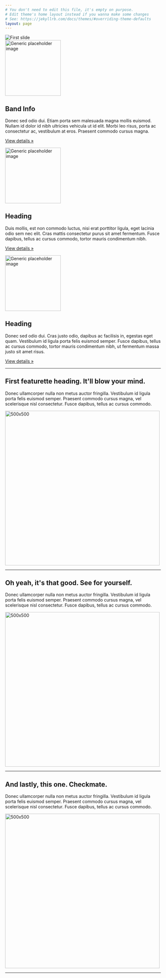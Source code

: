 ```yaml
---
# You don't need to edit this file, it's empty on purpose.
# Edit theme's home layout instead if you wanna make some changes
# See: https://jekyllrb.com/docs/themes/#overriding-theme-defaults
layout: page
---
```


<img data-src="http://res.cloudinary.com/dwjulenau/image/upload/ar_12:5,c_fill,e_grayscale,f_auto,fl_lossy.progressive,q_auto/v1504121524/band-sites/eszter-biro-129457.jpg" class="cld-responsive" alt="First slide">


<div class="container marketing">

  <!-- Three columns of text below the carousel -->
  <div class="row">
    <div class="col-lg-4">
      <img class="rounded-circle"  data-src="http://res.cloudinary.com/dwjulenau/image/upload/c_fill,dpr_auto,f_auto,h_180,q_auto,w_180/v1505693873/hipjoint/band-pic-2.jpg" alt="Generic placeholder image" width="180" height="180">
      <h2>Band Info</h2>
      <p>Donec sed odio dui. Etiam porta sem malesuada magna mollis euismod. Nullam id dolor id nibh ultricies vehicula ut id elit. Morbi leo risus, porta ac consectetur ac, vestibulum at eros. Praesent commodo cursus magna.</p>
      <p><a class="btn btn-secondary" href="#" role="button">View details »</a></p>
    </div><!-- /.col-lg-4 -->
    <div class="col-lg-4">
      <img class="rounded-circle"  data-src="http://res.cloudinary.com/dwjulenau/image/upload/c_fill,dpr_auto,f_auto,h_180,q_auto,w_180/v1505693873/hipjoint/band-pic-2.jpg" alt="Generic placeholder image" width="180" height="180">
      <h2>Heading</h2>
      <p>Duis mollis, est non commodo luctus, nisi erat porttitor ligula, eget lacinia odio sem nec elit. Cras mattis consectetur purus sit amet fermentum. Fusce dapibus, tellus ac cursus commodo, tortor mauris condimentum nibh.</p>
      <p><a class="btn btn-secondary" href="#" role="button">View details »</a></p>
    </div><!-- /.col-lg-4 -->
    <div class="col-lg-4">
      <img class="rounded-circle" data-src="http://res.cloudinary.com/dwjulenau/image/upload/c_fill,dpr_auto,f_auto,h_180,q_auto,w_180/v1505693873/hipjoint/band-pic-2.jpg" alt="Generic placeholder image" width="180" height="180">
      <h2>Heading</h2>
      <p>Donec sed odio dui. Cras justo odio, dapibus ac facilisis in, egestas eget quam. Vestibulum id ligula porta felis euismod semper. Fusce dapibus, tellus ac cursus commodo, tortor mauris condimentum nibh, ut fermentum massa justo sit amet risus.</p>
      <p><a class="btn btn-secondary" href="#" role="button">View details »</a></p>
    </div><!-- /.col-lg-4 -->
  </div><!-- /.row -->


  <!-- START THE FEATURETTES -->

  <hr class="featurette-divider">

  <div class="row featurette">
    <div class="col-md-7">
      <h2 class="featurette-heading">First featurette heading. <span class="text-muted">It'll blow your mind.</span></h2>
      <p class="lead">Donec ullamcorper nulla non metus auctor fringilla. Vestibulum id ligula porta felis euismod semper. Praesent commodo cursus magna, vel scelerisque nisl consectetur. Fusce dapibus, tellus ac cursus commodo.</p>
    </div>
    <div class="col-md-5">
      <img class="featurette-image img-fluid mx-auto" alt="500x500" style="width: 500px; height: 500px;" data-src="https://res.cloudinary.com/dwjulenau/image/upload/c_fill,e_grayscale,f_auto,fl_lossy.progressive,h_500,q_auto,w_500/v1504121516/band-sites/joe-watts-149049.jpg">
    </div>
  </div>

  <hr class="featurette-divider">

  <div class="row featurette">
    <div class="col-md-7 order-md-2">
      <h2 class="featurette-heading">Oh yeah, it's that good. <span class="text-muted">See for yourself.</span></h2>
      <p class="lead">Donec ullamcorper nulla non metus auctor fringilla. Vestibulum id ligula porta felis euismod semper. Praesent commodo cursus magna, vel scelerisque nisl consectetur. Fusce dapibus, tellus ac cursus commodo.</p>
    </div>
    <div class="col-md-5 order-md-1">
      <img class="featurette-image img-fluid mx-auto" alt="500x500" data-src="https://res.cloudinary.com/dwjulenau/image/upload/c_fill,dpr_auto,f_auto,fl_lossy.progressive,h_500,q_auto,w_500/v1504121521/band-sites/wesley-tingey-176395.jpg" style="width: 500px; height: 500px;">
    </div>
  </div>

  <hr class="featurette-divider">

  <div class="row featurette">
    <div class="col-md-7">
      <h2 class="featurette-heading">And lastly, this one. <span class="text-muted">Checkmate.</span></h2>
      <p class="lead">Donec ullamcorper nulla non metus auctor fringilla. Vestibulum id ligula porta felis euismod semper. Praesent commodo cursus magna, vel scelerisque nisl consectetur. Fusce dapibus, tellus ac cursus commodo.</p>
    </div>
    <div class="col-md-5">
      <img class="featurette-image img-fluid mx-auto" alt="500x500" data-src="https://res.cloudinary.com/dwjulenau/image/upload/c_fill,f_auto,fl_lossy.progressive,h_500,q_auto,w_500/v1504121520/band-sites/neonbrand-265876.jpg"  style="width: 500px; height: 500px;">
    </div>
  </div>

  <hr class="featurette-divider">

  <!-- /END THE FEATURETTES -->

</div>


